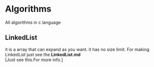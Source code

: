 # Algorithms
All algorithms in c language 

## LinkedList
it is a array that can expand as you want. it has no size limit. For making LinkedList just see the <b>LinkedList.md</b>
<br>[Just see this.For more info.]
